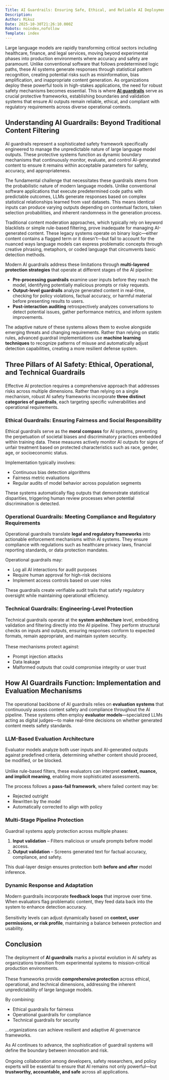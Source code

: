 ```yaml
---
Title: AI Guardrails: Ensuring Safe, Ethical, and Reliable AI Deployment
Description: 
Author: Mikuz
Date: 2025-10-30T21:26:10.000Z
Robots: noindex,nofollow
Template: index
---
```

<p>Large language models are rapidly transforming critical sectors including healthcare, finance, and legal services, moving beyond experimental phases into production environments where accuracy and safety are paramount. Unlike conventional software that follows predetermined logic paths, these AI systems generate responses through statistical pattern recognition, creating potential risks such as misinformation, bias amplification, and inappropriate content generation. As organizations deploy these powerful tools in high-stakes applications, the need for robust safety mechanisms becomes essential. This is where <strong><a href="https://www.patronus.ai/ai-reliability/ai-guardrails" rel="noopener noreferrer">AI guardrails</a></strong> serve as crucial protective frameworks, establishing boundaries and validation systems that ensure AI outputs remain reliable, ethical, and compliant with regulatory requirements across diverse operational contexts.</p>




<h2>
  
  
  Understanding AI Guardrails: Beyond Traditional Content Filtering
</h2>

<p>AI guardrails represent a sophisticated safety framework specifically engineered to manage the unpredictable nature of large language model outputs. These protective systems function as dynamic boundary mechanisms that continuously monitor, evaluate, and control AI-generated content to ensure it remains within acceptable parameters for safety, accuracy, and appropriateness.</p>

<p>The fundamental challenge that necessitates these guardrails stems from the probabilistic nature of modern language models. Unlike conventional software applications that execute predetermined code paths with predictable outcomes, LLMs generate responses based on complex statistical relationships learned from vast datasets. This means identical inputs can produce varying outputs depending on contextual factors, token selection probabilities, and inherent randomness in the generation process.</p>

<p>Traditional content moderation approaches, which typically rely on keyword blacklists or simple rule-based filtering, prove inadequate for managing AI-generated content. These legacy systems operate on binary logic—either content contains a flagged term or it doesn't—but fail to account for the nuanced ways language models can express problematic concepts through creative phrasing, metaphors, or coded language that circumvents basic detection methods.</p>

<p>Modern AI guardrails address these limitations through <strong>multi-layered protection strategies</strong> that operate at different stages of the AI pipeline:</p>

<ul>
<li>
<strong>Pre-processing guardrails</strong> examine user inputs before they reach the model, identifying potentially malicious prompts or risky requests.
</li>
<li>
<strong>Output-level guardrails</strong> analyze generated content in real-time, checking for policy violations, factual accuracy, or harmful material before presenting results to users.
</li>
<li>
<strong>Post-interaction auditing</strong> retrospectively analyzes conversations to detect potential issues, gather performance metrics, and inform system improvements.</li>
</ul>

<p>The adaptive nature of these systems allows them to evolve alongside emerging threats and changing requirements. Rather than relying on static rules, advanced guardrail implementations use <strong>machine learning techniques</strong> to recognize patterns of misuse and automatically adjust detection capabilities, creating a more resilient defense system.</p>




<h2>
  
  
  Three Pillars of AI Safety: Ethical, Operational, and Technical Guardrails
</h2>

<p>Effective AI protection requires a comprehensive approach that addresses risks across multiple dimensions. Rather than relying on a single mechanism, robust AI safety frameworks incorporate <strong>three distinct categories of guardrails</strong>, each targeting specific vulnerabilities and operational requirements.</p>

<h3>
  
  
  <strong>Ethical Guardrails: Ensuring Fairness and Social Responsibility</strong>
</h3>

<p>Ethical guardrails serve as the <strong>moral compass</strong> for AI systems, preventing the perpetuation of societal biases and discriminatory practices embedded within training data. These measures actively monitor AI outputs for signs of unfair treatment based on protected characteristics such as race, gender, age, or socioeconomic status.</p>

<p>Implementation typically involves:</p>

<ul>
<li>Continuous bias detection algorithms
</li>
<li>Fairness metric evaluations
</li>
<li>Regular audits of model behavior across population segments
</li>
</ul>

<p>These systems automatically flag outputs that demonstrate statistical disparities, triggering human review processes when potential discrimination is detected.</p>




<h3>
  
  
  <strong>Operational Guardrails: Meeting Compliance and Regulatory Requirements</strong>
</h3>

<p>Operational guardrails translate <strong>legal and regulatory frameworks</strong> into actionable enforcement mechanisms within AI systems. They ensure compliance with regulations such as healthcare privacy laws, financial reporting standards, or data protection mandates.</p>

<p>Operational guardrails may:</p>

<ul>
<li>Log all AI interactions for audit purposes
</li>
<li>Require human approval for high-risk decisions
</li>
<li>Implement access controls based on user roles
</li>
</ul>

<p>These guardrails create verifiable audit trails that satisfy regulatory oversight while maintaining operational efficiency.</p>




<h3>
  
  
  <strong>Technical Guardrails: Engineering-Level Protection</strong>
</h3>

<p>Technical guardrails operate at the <strong>system architecture</strong> level, embedding validation and filtering directly into the AI pipeline. They perform structural checks on inputs and outputs, ensuring responses conform to expected formats, remain appropriate, and maintain system security.<br><br>
These mechanisms protect against:</p>

<ul>
<li>Prompt injection attacks
</li>
<li>Data leakage
</li>
<li>Malformed outputs that could compromise integrity or user trust
</li>
</ul>




<h2>
  
  
  How AI Guardrails Function: Implementation and Evaluation Mechanisms
</h2>

<p>The operational backbone of AI guardrails relies on <strong>evaluation systems</strong> that continuously assess content safety and compliance throughout the AI pipeline. These systems often employ <strong>evaluator models</strong>—specialized LLMs acting as digital judges—to make real-time decisions on whether generated content meets safety standards.</p>

<h3>
  
  
  <strong>LLM-Based Evaluation Architecture</strong>
</h3>

<p>Evaluator models analyze both user inputs and AI-generated outputs against predefined criteria, determining whether content should proceed, be modified, or be blocked.<br><br>
Unlike rule-based filters, these evaluators can interpret <strong>context, nuance, and implicit meaning</strong>, enabling more sophisticated assessments.</p>

<p>The process follows a <strong>pass-fail framework</strong>, where failed content may be:</p>

<ul>
<li>Rejected outright
</li>
<li>Rewritten by the model
</li>
<li>Automatically corrected to align with policy
</li>
</ul>




<h3>
  
  
  <strong>Multi-Stage Pipeline Protection</strong>
</h3>

<p>Guardrail systems apply protection across multiple phases:</p>

<ol>
<li>
<strong>Input validation</strong> – Filters malicious or unsafe prompts before model access.
</li>
<li>
<strong>Output validation</strong> – Screens generated text for factual accuracy, compliance, and safety.
</li>
</ol>

<p>This dual-layer design ensures protection both <strong>before and after</strong> model inference.</p>




<h3>
  
  
  <strong>Dynamic Response and Adaptation</strong>
</h3>

<p>Modern guardrails incorporate <strong>feedback loops</strong> that improve over time. When evaluators flag problematic content, they feed data back into the system to enhance detection accuracy.<br><br>
Sensitivity levels can adjust dynamically based on <strong>context, user permissions, or risk profile</strong>, maintaining a balance between protection and usability.</p>




<h2>
  
  
  Conclusion
</h2>

<p>The deployment of <strong>AI guardrails</strong> marks a pivotal evolution in AI safety as organizations transition from experimental systems to mission-critical production environments.<br><br>
These frameworks provide <strong>comprehensive protection</strong> across ethical, operational, and technical dimensions, addressing the inherent unpredictability of large language models.</p>

<p>By combining:</p>

<ul>
<li>Ethical guardrails for fairness
</li>
<li>Operational guardrails for compliance
</li>
<li>Technical guardrails for security
</li>
</ul>

<p>...organizations can achieve resilient and adaptive AI governance frameworks.</p>

<p>As AI continues to advance, the sophistication of guardrail systems will define the boundary between innovation and risk.<br><br>
Ongoing collaboration among developers, safety researchers, and policy experts will be essential to ensure that AI remains not only powerful—but <strong>trustworthy, accountable, and safe</strong> across all applications.</p>

